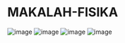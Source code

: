 # MAKALAH-FISIKA
![image](https://github.com/user-attachments/assets/56d891b1-2370-45ee-a71e-3ab763e45a88)
![image](https://github.com/user-attachments/assets/b890fb26-1a23-4254-bbc1-02a8ce758f6d)
![image](https://github.com/user-attachments/assets/bf043e93-249d-4719-b875-7a70d097e485)
![image](https://github.com/user-attachments/assets/433b90db-5eea-4c4e-866a-ff71279d3ea9)
